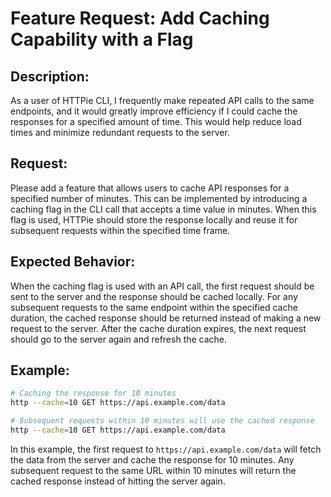 # Feature Request: Add Caching Capability with a Flag

## Description:
As a user of HTTPie CLI, I frequently make repeated API calls to the same endpoints, and it would greatly improve efficiency if I could cache the responses for a specified amount of time. This would help reduce load times and minimize redundant requests to the server.

## Request:
Please add a feature that allows users to cache API responses for a specified number of minutes. This can be implemented by introducing a caching flag in the CLI call that accepts a time value in minutes. When this flag is used, HTTPie should store the response locally and reuse it for subsequent requests within the specified time frame.

## Expected Behavior:
When the caching flag is used with an API call, the first request should be sent to the server and the response should be cached locally. For any subsequent requests to the same endpoint within the specified cache duration, the cached response should be returned instead of making a new request to the server. After the cache duration expires, the next request should go to the server again and refresh the cache.

## Example:
```sh
# Caching the response for 10 minutes
http --cache=10 GET https://api.example.com/data

# Subsequent requests within 10 minutes will use the cached response
http --cache=10 GET https://api.example.com/data
```

In this example, the first request to `https://api.example.com/data` will fetch the data from the server and cache the response for 10 minutes. Any subsequent request to the same URL within 10 minutes will return the cached response instead of hitting the server again.
